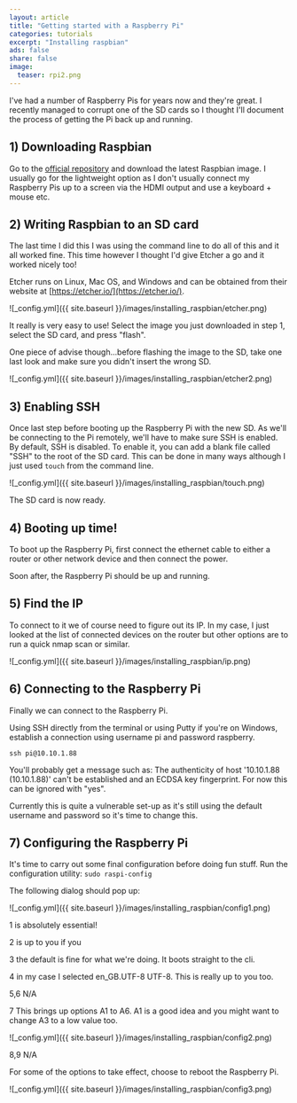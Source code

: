 ```yaml
---
layout: article
title: "Getting started with a Raspberry Pi"
categories: tutorials
excerpt: "Installing raspbian"
ads: false
share: false
image:
  teaser: rpi2.png
---
```


I've had a number of Raspberry Pis for years now and they're great. I recently managed to corrupt one of the SD cards so I thought I'll document the process of getting the Pi back up and running.

## 1) Downloading Raspbian

Go to the [official repository](https://www.raspberrypi.org/downloads/raspbian/) and download the latest Raspbian image. I usually go for the lightweight option as I don't usually connect my Raspberry Pis up to a screen via the HDMI output and use a keyboard + mouse etc.

## 2) Writing Raspbian to an SD card

The last time I did this I was using the command line to do all of this and it all worked fine. This time however I thought I'd give Etcher a go and it worked nicely too!

Etcher runs on Linux, Mac OS, and Windows and can be obtained from their website at [https://etcher.io/](https://etcher.io/).

![_config.yml]({{ site.baseurl }}/images/installing_raspbian/etcher.png)

It really is very easy to use! Select the image you just downloaded in step 1, select the SD card, and press "flash".

One piece of advise though...before flashing the image to the SD, take one last look and make sure you didn't insert the wrong SD.

![_config.yml]({{ site.baseurl }}/images/installing_raspbian/etcher2.png)

## 3) Enabling SSH

Once last step before booting up the Raspberry Pi with the new SD. As we'll be connecting to the Pi remotely, we'll have to make sure SSH is enabled. By default, SSH is disabled. To enable it, you can add a blank file called "SSH" to the root of the SD card. This can be done in many ways although I just used ```touch``` from the command line.

![_config.yml]({{ site.baseurl }}/images/installing_raspbian/touch.png)

The SD card is now ready.


## 4) Booting up time!

To boot up the Raspberry Pi, first connect the ethernet cable to either a router or other network device and then connect the power.

Soon after, the Raspberry Pi should be up and running.


## 5) Find the IP

To connect to it we of course need to figure out its IP. In my case, I just looked at the list of connected devices on the router but other options are to run a quick nmap scan or similar.

![_config.yml]({{ site.baseurl }}/images/installing_raspbian/ip.png)


## 6) Connecting to the Raspberry Pi

Finally we can connect to the Raspberry Pi.

Using SSH directly from the terminal or using Putty if you're on Windows, establish a connection using username pi and password raspberry.

```
ssh pi@10.10.1.88
```

You'll probably get a message such as: The authenticity of host '10.10.1.88 (10.10.1.88)' can't be established and an ECDSA key fingerprint. For now this can be ignored with "yes".

Currently this is quite a vulnerable set-up as it's still using the default username and password so it's time to change this.

## 7) Configuring the Raspberry Pi

It's time to carry out some final configuration before doing fun stuff.
Run the configuration utility: ```sudo raspi-config```

The following dialog should pop up:

![_config.yml]({{ site.baseurl }}/images/installing_raspbian/config1.png)

1 is absolutely essential!

2 is up to you if you

3 the default is fine for what we're doing. It boots straight to the cli.

4 in my case I selected en_GB.UTF-8 UTF-8. This is really up to you too.

5,6 N/A

7 This brings up options A1 to A6. A1 is a good idea and you might want to change A3 to a low value too.

![_config.yml]({{ site.baseurl }}/images/installing_raspbian/config2.png)

8,9 N/A

For some of the options to take effect, choose to reboot the Raspberry Pi.

![_config.yml]({{ site.baseurl }}/images/installing_raspbian/config3.png)
